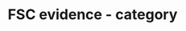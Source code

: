 ---
title: 'FSC evidence - category'
field: 'fsc.evidenceCategory'
slug: 'fsc-impact-category'
description: 'select from control list'
required: False
vocabulary: 'fsc-impact-category.txt'
policy: 'Controlled value. Single select from control list.'
---